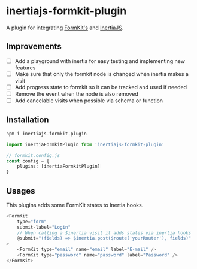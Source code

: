 # inertiajs-formkit-plugin

A plugin for integrating [FormKit's](https://github.com/formkit/formkit) and [InertiaJS](https://inertiajs.com/).

## Improvements

- [ ] Add a playground with inertia for easy testing and implementing new features
- [ ] Make sure that only the formkit node is changed when inertia makes a visit
- [ ] Add progress state to formkit so it can be tracked and used if needed
- [ ] Remove the event when the node is also removed
- [ ] Add cancelable visits when possible via schema or function

## Installation

```bash
npm i inertiajs-formkit-plugin
```

```ts
import inertiaFormkitPlugin from 'inertiajs-formkit-plugin'

// formkit.config.js
const config = {
    plugins: [inertiaFormkitPlugin]
}
```

## Usages

This plugins adds some FormKit states to Inertia hooks.

```js
<FormKit
    type="form"
    submit-label="Login"
    // When calling a $inertia visit it adds states via inertia hooks
    @submit="(fields) => $inertia.post($route('yourRouter'), fields)"
>
    <FormKit type="email" name="email" label="E-mail" />
    <FormKit type="password" name="password" label="Password" />
</FormKit>
```
